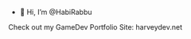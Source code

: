 - 👋 Hi, I’m @HabiRabbu

Check out my GameDev Portfolio Site:
harveydev.net

<!---
HabiRabbu/HabiRabbu is a ✨ special ✨ repository because its `README.md` (this file) appears on your GitHub profile.
You can click the Preview link to take a look at your changes.
--->
